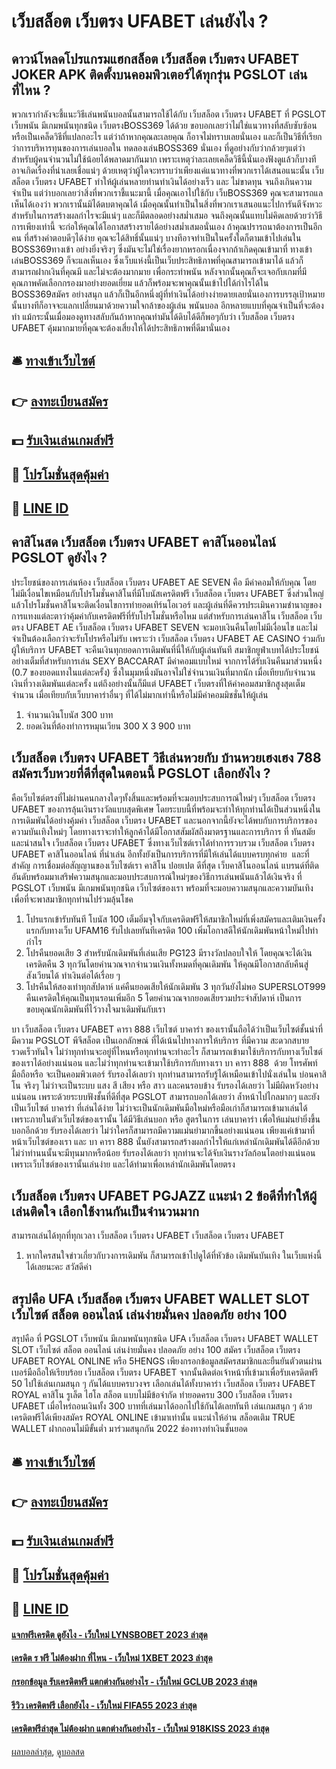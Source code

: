 # เว็บสล็อต เว็บตรง UFABET เล่นยังไง ?
## ดาวน์โหลดโปรแกรมแฮกสล็อต เว็บสล็อต เว็บตรง UFABET JOKER APK ติดตั้งบนคอมพิวเตอร์ได้ทุกรุ่น PGSLOT เล่นที่ไหน ?
พวกเรากำลังจะชี้แนะวิธีเล่นพนันบอลนั้นสามารถใช้ได้กับ เว็บสล็อต เว็บตรง UFABET ที่ PGSLOT เว็บพนัน มีเกมพนันทุกชนิด เว็บตรงBOSS369 ได้ด้วย ขอบอกเลยว่าไม่ใช่แนวทางที่สลับซับซ้อน หรือเป็นเคล็ดวิธีที่แปลกอะไร แต่ว่าถ้าหากคุณละเลยคุณ ก็อาจไม่ทราบเลยนั่นเอง และก็เป็นวิธีที่เรียกว่าการบริหารทุนของการเล่นบอลใน ทดลองเล่นBOSS369 นั่นเอง ที่ดูอย่างกับว่ากล้วยๆแต่ว่าสำหรับผู้คนจำนวนไม่ใช้น้อยได้พลาดมากันมาก เพราะเหตุว่าละเลยเคล็ดวิธีนี้นั่นเองฟังดูแล้วก็บางทีอาจเกิดเรื่องที่น่าเลยเชื่อแน่ๆ ด้วยเหตุว่าผู้ใดจะทราบว่าเพียงแค่แนวทางที่พวกเราได้เสนอแนะนั้น เว็บสล็อต เว็บตรง UFABET ทำให้ผู้เล่นหลายท่านทำเงินได้อย่างเร็ว และ ไม่ขาดทุน จนถึงเกินความจำเป็น แต่ว่าบอกเลยว่าสิ่งที่พวกเราชี้แนะมานี้ เมื่อคุณเอาไปใช้กับ เว็บBOSS369 คุณจะสามารถแลเห็นได้เองว่า พวกเรานั้นมิได้ตบตาคุณได้ เมื่อคุณนั้นทำเป็นในสิ่งที่พวกเราเสนอแนะไปการันตีจังหวะสำหรับในการสร้างผลกำไรจะมีแน่ๆ และก็มีตลอดอย่างสม่ำเสมอ จนถึงคุณนั้นแทบไม่คิดเลยด้วยว่าวิธีการเพียงเท่านี้ จะก่อให้คุณได้โอกาสสร้างรายได้อย่างสม่ำเสมอนั่นเอง
ถ้าคุณปรารถนาต้องการเป็นอีกคน ที่สร้างคำตอบดีๆได้ง่าย คุณจะได้สิทธิ์นั้นแน่ๆ บางทีอาจทำเป็นในครั้งใดก็ตามเข้าไปเล่นใน BOSS369ทางเข้า อย่างยิ่งจริงๆ ซึ่งมันจะไม่ใช่เรื่องยากหรอกเนื่องจากถ้าเกิดคุณเข้ามาที่ ทางเข้าเล่นBOSS369 ก็จะแลเห็นเอง ซึ่งเว็บแห่งนี้เป็นเว็บประสิทธิภาพที่คุณสามารถเข้ามาได้ แล้วก็สามารถฝากเงินที่คุณมี และไม่จะต้องมากมาย เพื่อกระทำพนัน หลังจากนั้นคุณก็จะเจอกับเกมที่มีคุณภาพคัดเลือกกรองมาอย่างยอดเยี่ยม แล้วก็พร้อมจะพาคุณนั้นเข้าไปได้กำไรได้ใน BOSS369สมัคร อย่างสนุก แล้วก็เป็นอีกหนึ่งผู้ที่ทำเงินได้อย่างง่ายดายเลยนั่นเองการบรรลุเป้าหมายนั้นบางทีก็อาจจะแลกเปลี่ยนมาด้วยความใจกล้าของผู้เล่น พนันบอล อีกหลายแบบที่คุณจำเป็นที่จะต้องทำ แม้กระนั้นเมื่อมองดูทางสลับกันถ้าหากคุณทำมันได้ดิบได้ดีก็พอๆกับว่า เว็บสล็อต เว็บตรง UFABET คุ้มมากมายที่คุณจะต้องเสี่ยงให้ได้ประสิทธิภาพที่ดีมานั่นเอง

## 🛎 [ทางเข้าเว็บไซต์](https://bit.ly/3SdLNi2)
## 👉 [ลงทะเบียนสมัคร](https://bit.ly/3SdLNi2)
## 💵 [รับเงินเล่นเกมส์ฟรี](https://bit.ly/3dyRKHj)
## 👑 [โปรโมชั่นสุดคุ้มค่า](https://bit.ly/3dyRKHj)
## 📱 [LINE ID](https://bit.ly/3dyRKHj)

## คาสิโนสด เว็บสล็อต เว็บตรง UFABET คาสิโนออนไลน์ PGSLOT ดูยังไง ?
ประโยชน์ของการเล่นห้อง เว็บสล็อต เว็บตรง UFABET AE SEVEN คือ มีค่าคอมให้กับคุณ โดยไม่มีเงื่อนไขเหมือนกับโปรโมชั่นคาสิโนที่มีโบนัสเครดิตฟรี เว็บสล็อต เว็บตรง UFABET ซึ่งส่วนใหญ่แล้วโปรโมชั่นคาสิโนจะติดเงื่อนไขการทำยอดเทิร์นโอเวอร์ และผู้เล่นที่ดีควรประเมินความชำนาญของการแทงแต่ละตาว่าคุ้มค่ากับเครดิตฟรีที่รับโปรโมชั่นหรือไหม แต่สำหรับการเล่นคาสิโน เว็บสล็อต เว็บตรง UFABET AE เว็บสล็อต เว็บตรง UFABET SEVEN จะมอบเงินคืนโดยไม่มีเงื่อนไข และไม่จำเป็นต้องเลือกว่าจะรับโปรหรือไม่รับ เพราะว่า เว็บสล็อต เว็บตรง UFABET AE CASINO ร่วมกับผู้ให้บริการ UFABET จะคืนเงินทุกยอดการเดิมพันที่นี่ให้กับผู้เล่นทันที
สมาชิกยูฟ่าเบทได้ประโยชน์อย่างเต็มที่สำหรับการเล่น SEXY BACCARAT มีค่าคอมแบบใหม่ จากการได้รับเงินคืนมาส่วนหนึ่ง (0.7 ของยอดแทงในแต่ละครั้ง) ซึ่งในมุมหนึ่งมันอาจไม่ใช่จำนวนเงินที่มากนัก เมื่อเทียบกับจำนวนเงินที่วางเดิมพันแต่ละครั้ง แต่ถึงอย่างนั้นก็มีแต่ UFABET เว็บตรงที่ให้ค่าคอมสมาชิกสูงสุดเต็มจำนวน เมื่อเทียบกับเว็บบาคาร่าอื่นๆ ที่ได้ไม่มากเท่านี้หรือไม่มีค่าคอมมิชชั่นให้ผู้เล่น
1. จำนวนเงินโบนัส 300 บาท
2. ยอดเงินที่ต้องทำการหมุนเวียน 300 X 3 900 บาท

## เว็บสล็อต เว็บตรง UFABET วิธีเล่นหวยกับ บ้านหวยเฮงเฮง 788 สมัครเว็บหวยที่ดีที่สุดในตอนนี้ PGSLOT เลือกยังไง ?
คือเว็บไซต์ตรงที่ไม่ผ่านคนกลางใดๆทั้งสิ้นและพร้อมที่จะมอบประสบการณ์ใหม่ๆ เว็บสล็อต เว็บตรง UFABET ของการลุ้นเงินรางวัลแบบสุดพิเศษ โดยระบบนี้ที่พร้อมจะทำให้ทุกท่านได้เป็นส่วนหนึ่งในการเดิมพันได้อย่างคุ้มค่า เว็บสล็อต เว็บตรง UFABET และนอกจากนี้ยังจะได้พบกับการบริการของความบันเทิงใหม่ๆ
โดยทางเราจะทำให้ลูกค้าได้มีโอกาสสัมผัสถึงมาตรฐานและการบริการ ที่ ทันสมัยและน่าสนใจ เว็บสล็อต เว็บตรง UFABET ซึ่งทางเว็บไซต์เราได้ทำการรวบรวม เว็บสล็อต เว็บตรง UFABET คาสิโนออนไลน์ ที่น่าเล่น อีกทั้งยังเป็นการบริการที่มีให้เล่นได้แบบครบทุกค่าย  และที่สำคัญ การเชื่อมต่อสัญญานของเว็บไซต์เรา
คาสิโน ปอยเปต ดีที่สุด เว็บคาสิโนออนไลน์ แบรนด์ที่ติดอันดับพร้อมมาเสริฟความสนุกและมอบประสบการณ์ใหม่ๆของวิธีการเล่นพนันแล้วได้เงินจริง ที่ PGSLOT เว็บพนัน มีเกมพนันทุกชนิด เว็บไซต์ของเรา พร้อมที่จะมอบความสนุกและความบันเทิง เพื่อที่จะพาสมาชิกทุกท่านไปร่วมลุ้นโชค
1. โปรแรกเข้ารับทันที โบนัส 100 เต็มอิ่มจุใจกับเครดิตฟรีให้สมาชิกใหม่ที่เพิ่งสมัครและเติมเงินครั้งแรกกับทางเว็บ UFAM16 รับไปเลยทันทีเครดิต 100 เพิ่มโอกาสดีให้นักเดิมพันหน้าใหม่ไปทำกำไร
2. โปรคืนยอดเสีย 3 สำหรับนักเดิมพันที่เล่นเสีย PG123 มีรางวัลปลอบใจให้ โดยคุณจะได้เงินเครดิตคืน 3 ทุกวันโดยคำนวณจากจำนวนเงินทั้งหมดที่คุณเดิมพัน ให้คุณมีโอกาสกลับคืนสู่สังเวียนได้ ทำเงินต่อได้เรื่อย ๆ
3. โปรคืนให้สองเท่าทุกสัปดาห์ แค่คืนยอดเสียให้นักเดิมพัน 3 ทุกวันยังไม่พอ SUPERSLOT999 คืนเครดิตให้คุณเป็นทุนรอนเพิ่มอีก 5 โดยคำนวณจากยอดเสียรวมประจำสัปดาห์ เป็นการขอบคุณนักเดิมพันที่ไว้วางใจมาเดิมพันกับเรา

บา เว็บสล็อต เว็บตรง UFABET คารา 888 เว็บไซต์ บาคาร่า ของเรานั้นถือได้ว่าเป็นเว็บไซต์ชั้นนำที่มีความ PGSLOT พีจีสล็อต เป็นเอกลักษณ์ ที่ได้เน้นไปทางการให้บริการ ที่มีความ สะดวกสบายรวดเร็วทันใจ ไม่ว่าทุกท่านจะอยู่ที่ไหนหรือทุกท่านจะทำอะไร ก็สามารถเข้ามาใช้บริการกับทางเว็บไซต์ของเราได้อย่างแน่นอน และไม่ว่าทุกท่านจะเข้ามาใช้บริการกับทางเรา บา คารา 888  ด้วย โทรศัพท์มือถือหรือ จะเป็นคอมพิวเตอร์ รับรองได้เลยว่า ทุกท่านสามารถรับรู้ได้เหมือนเข้าไปนั่งเล่นใน บ่อนคาสิโน จริงๆ ไม่ว่าจะเป็นระบบ แสง สี เสียง หรือ สาว และคนรอบข้าง รับรองได้เลยว่า ไม่มีผิดหวังอย่างแน่นอน เพราะด้วยระบบฟังชั้นที่ดีที่สุด PGSLOT สามารถบอกได้เลยว่า ล้ำหน้าไปไกลมากๆ และยัง เป็นเว็บไซต์ บาคาร่า ที่เล่นได้ง่าย ไม่ว่าจะเป็นนักเดิมพันมือใหม่หรือมือเก่าก็สามารถเข้ามาเล่นได้ เพราะภายในตัวเว็บไซต์ของเรานั้น ได้มีวิธีเล่นบอก หรือ สูตรในการ เล่นบาคาร่า เพื่อให้แม่นยำยิ่งขึ้น บอกอีกด้วย รับรองได้เลยว่า ไม่ว่าใครก็สามารถมีความแม่นยำมากขึ้นอย่างแน่นอน เพียงแค่เข้ามาที่หน้าเว็บไซต์ของเรา และ บา คารา 888 นั้นยังสามารถสร้างผลกำไรให้แก่เหล่านักเดิมพันได้ดีอีกด้วย ไม่ว่าท่านนนั้นจะมีทุนมากหรือน้อย รับรองได้เลยว่า ทุกท่านจะได้จับเงินรางวัลก้อนโตอย่างแน่นอน เพราะเว็บไซต์ของเรานั้นเล่นง่าย และได้ทำมาเพื่อเหล่านักเดิมพันโดยตรง

## เว็บสล็อต เว็บตรง UFABET PGJAZZ แนะนำ 2 ข้อดีที่ทำให้ผู้เล่นติดใจ เลือกใช้งานกันเป็นจำนวนมาก
สามารถเล่นได้ทุกที่ทุกเวลา เว็บสล็อต เว็บตรง UFABET เว็บสล็อต เว็บตรง UFABET
1. หากใครสนใจข่าวเกี่ยวกับวงการเดิมพัน ก็สามารถเข้าไปดูได้ที่หัวข้อ เดิมพันบันเทิง ในเว็บแห่งนี้ได้เลยนะคะ สวัสดีค่า

## สรุปคือ UFA เว็บสล็อต เว็บตรง UFABET WALLET SLOT เว็บไซต์ สล็อต ออนไลน์ เล่นง่ายมั่นคง ปลอดภัย อย่าง 100
สรุปคือ ที่ PGSLOT เว็บพนัน มีเกมพนันทุกชนิด UFA เว็บสล็อต เว็บตรง UFABET WALLET SLOT เว็บไซต์ สล็อต ออนไลน์ เล่นง่ายมั่นคง ปลอดภัย อย่าง 100 สมัคร เว็บสล็อต เว็บตรง UFABET ROYAL ONLINE หรือ 5HENGS เพียงกรอกข้อมูลสมัครสมาชิกและยืนยันตัวตนผ่านเบอร์มือถือให้เรียบร้อย เว็บสล็อต เว็บตรง UFABET จากนั้นติดต่อเจ้าหน้าที่เข้ามาเพื่อรับเครดิตฟรี 50 ไปใช้เล่นเกมสนุก ๆ กันได้แบบครบวงจร เลือกเล่นได้ทั้งบาคาร่า เว็บสล็อต เว็บตรง UFABET ROYAL คาสิโน รูเล็ต ไฮโล สล็อต แบบไม่มีข้อจำกัด ทำยอดครบ 300 เว็บสล็อต เว็บตรง UFABET เมื่อไหร่ถอนเงินทั้ง 300 บาทที่เล่นมาได้ออกไปใช้กันได้เลยทันที เล่นเกมสนุก ๆ ด้วยเครดิตฟรีได้เพียงสมัคร ROYAL ONLINE เข้ามาเท่านั้น
แนะนำให้อ่าน สล็อตเติม TRUE WALLET ฝากถอนไม่มีขั้นต่ำ มาร่วมสนุกกัน 2022 ช่องทางทำเงินชั้นยอด

## 🛎 [ทางเข้าเว็บไซต์](https://bit.ly/3SdLNi2)
## 👉 [ลงทะเบียนสมัคร](https://bit.ly/3SdLNi2)
## 💵 [รับเงินเล่นเกมส์ฟรี](https://bit.ly/3dyRKHj)
## 👑 [โปรโมชั่นสุดคุ้มค่า](https://bit.ly/3dyRKHj)
## 📱 [LINE ID](https://bit.ly/3dyRKHj)

#### [แจกฟรีเครดิต ดูยังไง - เว็บใหม่ LYNSBOBET 2023 ล่าสุด](https://atom.io/themes/แจกฟรีเครดิต%20ดูยังไง%20-%20เว็บใหม่%20lynsbobet%202023%20ล่าสุด)
#### [เครดิต ร ฟรี ไม่ต้องฝาก ที่ไหน - เว็บใหม่ 1XBET 2023 ล่าสุด](https://atom.io/themes/เครดิต%20ร%20ฟรี%20ไม่ต้องฝาก%20ที่ไหน%20-%20เว็บใหม่%201xbet%202023%20ล่าสุด)
#### [กรอกข้อมูล รับเครดิตฟรี แตกต่างกันอย่างไร - เว็บใหม่ GCLUB 2023 ล่าสุด](https://atom.io/themes/กรอกข้อมูล%20รับเครดิตฟรี%20แตกต่างกันอย่างไร%20-%20เว็บใหม่%20gclub%202023%20ล่าสุด)
#### [รีวิว เครดิตฟรี เลือกยังไง - เว็บใหม่ FIFA55 2023 ล่าสุด](https://atom.io/themes/รีวิว%20เครดิตฟรี%20เลือกยังไง%20-%20เว็บใหม่%20fifa55%202023%20ล่าสุด)
#### [เครดิตฟรีล่าสุด ไม่ต้องฝาก แตกต่างกันอย่างไร - เว็บใหม่ 918KISS 2023 ล่าสุด](https://atom.io/themes/เครดิตฟรีล่าสุด%20ไม่ต้องฝาก%20แตกต่างกันอย่างไร%20-%20เว็บใหม่%20918kiss%202023%20ล่าสุด)

[ผลบอลล่าสุด](https://siamsport.tv "ผลบอลล่าสุด"), [ดูบอลสด](https://siamsport.tv/ดูบอลสด "ดูบอลสด")